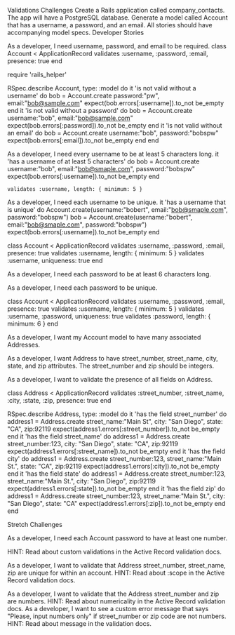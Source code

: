 Validations Challenges
Create a Rails application called company_contacts. The app will have a PostgreSQL database.
Generate a model called Account that has a username, a password, and an email.
All stories should have accompanying model specs.
Developer Stories

As a developer, I need username, password, and email to be required.
class Account < ApplicationRecord
    validates :username, :password, :email, presence: true
end

require 'rails_helper'

RSpec.describe Account, type: :model do
  it 'is not valid without a username' do
    bob = Account.create password:"pw", email:"bob@sample.com"
    expect(bob.errors[:username]).to_not be_empty
  end
  it 'is not valid without a password' do
    bob = Account.create username:"bob", email:"bob@sample.com"
    expect(bob.errors[:password]).to_not be_empty
  end
  it 'is not valid without an email' do
    bob = Account.create username:"bob", password:"bobspw"
    expect(bob.errors[:email]).to_not be_empty
  end
end


As a developer, I need every username to be at least 5 characters long.
  it 'has a username of at least 5 characters' do
    bob = Account.create username:"bob", email:"bob@smaple.com", password:"bobspw"
    expect(bob.errors[:username]).to_not be_empty
  end

    validates :username, length: { minimum: 5 }

As a developer, I need each username to be unique.
  it 'has a username that is unique' do
    Account.create(username:"bobert", email:"bob@smaple.com", password:"bobspw")
    bob = Account.create(username:"bobert", email:"bob@smaple.com", password:"bobspw")
    expect(bob.errors[:username]).to_not be_empty
  end
  
  class Account < ApplicationRecord
    validates :username, :password, :email, presence: true
    validates :username, length: { minimum: 5 }
    validates :username, uniqueness: true
end


As a developer, I need each password to be at least 6 characters long.

As a developer, I need each password to be unique.

class Account < ApplicationRecord
    validates :username, :password, :email, presence: true
    validates :username, length: { minimum: 5 }
    validates :username, :password, uniqueness: true
    validates :password, length: { minimum: 6 }
end

As a developer, I want my Account model to have many associated Addresses.


As a developer, I want Address to have street_number, street_name, city, state, and zip attributes. The street_number and zip should be integers.


As a developer, I want to validate the presence of all fields on Address.

class Address < ApplicationRecord
    validates :street_number, :street_name, :city, :state, :zip, presence: true
end

RSpec.describe Address, type: :model do
  it 'has the field street_number' do
    address1 = Address.create street_name:"Main St", city: "San Diego", state: "CA", zip:92119
    expect(address1.errors[:street_number]).to_not be_empty
  end
  it 'has the field street_name' do
    address1 = Address.create street_number:123, city: "San Diego", state: "CA", zip:92119
    expect(address1.errors[:street_name]).to_not be_empty
  end
  it 'has the field city' do
    address1 = Address.create street_number:123, street_name:"Main St.", state: "CA", zip:92119
    expect(address1.errors[:city]).to_not be_empty
  end
  it 'has the field state' do
    address1 = Address.create street_number:123, street_name:"Main St.", city: "San Diego",  zip:92119
    expect(address1.errors[:state]).to_not be_empty
  end
  it 'has the field zip' do
    address1 = Address.create street_number:123, street_name:"Main St.", city: "San Diego", state: "CA"
    expect(address1.errors[:zip]).to_not be_empty
  end
end

Stretch Challenges

As a developer, I need each Account password to have at least one number.



HINT: Read about custom validations in the Active Record validation docs.



As a developer, I want to validate that Address street_number, street_name, zip are unique for within an account.
HINT: Read about :scope in the Active Record validation docs.



As a developer, I want to validate that the Address street_number and zip are numbers.
HINT: Read about numericality in the Active Record validation docs.
As a developer, I want to see a custom error message that says "Please, input numbers only" if street_number or zip code are not numbers.
HINT: Read about message in the validation docs.